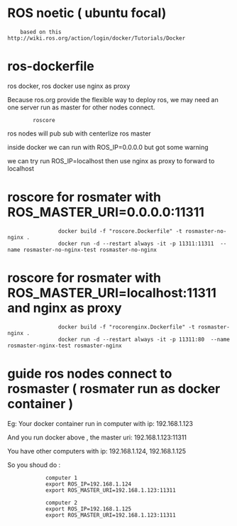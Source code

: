 # ROS noetic ( ubuntu focal)

        based on this http://wiki.ros.org/action/login/docker/Tutorials/Docker
# ros-dockerfile
ros docker, ros docker use nginx as proxy

Because ros.org provide the flexible way to deploy ros, we may need an one server run as master for other nodes connect.

            roscore

ros nodes will pub sub with centerlize ros master

inside docker we can run with ROS_IP=0.0.0.0 but got some warning 

we can try run ROS_IP=localhost then use nginx as proxy to forward to localhost

# roscore for rosmater with ROS_MASTER_URI=0.0.0.0:11311

                    docker build -f "roscore.Dockerfile" -t rosmaster-no-nginx .
                    docker run -d --restart always -it -p 11311:11311  --name rosmaster-no-nginx-test rosmaster-no-nginx

# roscore for rosmater with ROS_MASTER_URI=localhost:11311 and nginx as proxy

                    docker build -f "rocorenginx.Dockerfile" -t rosmaster-nginx .
                    docker run -d --restart always -it -p 11311:80  --name rosmaster-nginx-test rosmaster-nginx

# guide ros nodes connect to rosmaster ( rosmater run as docker container )

Eg: Your docker container run in computer with ip: 192.168.1.123

And you run docker above , the master uri: 192.168.1.123:11311

You have other computers with ip: 192.168.1.124, 192.168.1.125

So you shoud do : 

                computer 1
                export ROS_IP=192.168.1.124
                export ROS_MASTER_URI=192.168.1.123:11311

                computer 2
                export ROS_IP=192.168.1.125
                export ROS_MASTER_URI=192.168.1.123:11311
